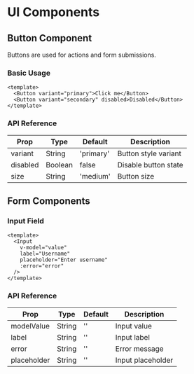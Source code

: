# UI Components

## Button Component

Buttons are used for actions and form submissions.

### Basic Usage
```vue
<template>
  <Button variant="primary">Click me</Button>
  <Button variant="secondary" disabled>Disabled</Button>
</template>
```

### API Reference
| Prop     | Type    | Default   | Description           |
|----------|---------|-----------|------------------------|
| variant  | String  | 'primary' | Button style variant   |
| disabled | Boolean | false     | Disable button state   |
| size     | String  | 'medium'  | Button size           |

## Form Components

### Input Field
```vue
<template>
  <Input
    v-model="value"
    label="Username"
    placeholder="Enter username"
    :error="error"
  />
</template>
```

### API Reference
| Prop        | Type    | Default | Description           |
|-------------|---------|---------|------------------------|
| modelValue  | String  | ''      | Input value           |
| label       | String  | ''      | Input label           |
| error       | String  | ''      | Error message         |
| placeholder | String  | ''      | Input placeholder     |